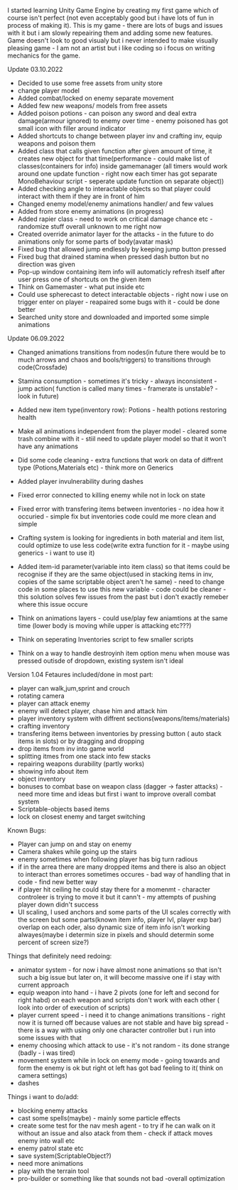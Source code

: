 I started learning Unity Game Engine by creating my first game which of course isn't perfect (not even acceptably good but i have lots of fun in process of making it).
This is my game - there are lots of bugs and issues with it but i am slowly repeairing them and adding some new features. Game doesn't look to good visualy but i never 
intended to make visually pleasing game - I am not an artist but i like coding so i focus on writing mechanics for the game.

Update 03.10.2022
- Decided to use some free assets from unity store
- change player model
- Added combat/locked on enemy separate movement
- Added few new weapons/ models from free assets
- Added poison potions - can poison any sword and deal extra damage(armour ignored) to enemy over time - enemy poisoned has got small icon with filler around indicator
- Added shortcuts to change between player inv and crafting inv, equip weapons and poison them
- Added class that calls given function after given amount of time, it creates new object for that time(performance - could make list of classes(containers for info) inside gamemanager (all timers would work around one update function - right now each timer has got separate MonoBehaviour script - seperate update function on separate object))
- Added checking angle to interactable objects so that player could interact with them if they are in front of him
- Changed enemy model/enemy animations handler/ and few values
- Added from store enemy animations (in progress)
- Added rapier class - need to work on critical damage chance etc - randomize stuff overall unknown to me right now
- Created override animator layer for the attacks - in the future to do animations only for some parts of body(avatar mask)
- Fixed bug that allowed jump endlessly by keeping jump button pressed
- Fixed bug that drained stamina when pressed dash button but no direction was given
- Pop-up window containing item info will automaticly refresh itself after user press one of shortcuts on the given item
- Think on Gamemaster - what put inside etc
- Could use spherecast to detect interactable objects - right now i use on trigger enter on player - reapaired some bugs with it - could be done better
- Searched unity store and downloaded and imported some simple animations


Update 06.09.2022
- Changed animations transitions from nodes(in future there would be to much arrows and chaos and bools/triggers) to transitions through code(Crossfade)
- Stamina consumption - sometimes it's tricky - always inconsistent - jump action( function is called many times - framerate is unstable? - look in future)
- Added new item type(inventory row): Potions - health potions restoring health
- Make all animations independent from the player model - cleared some trash combine with it -  stiil need to update player model so that it won't have any animations
- Did some code cleaning - extra functions that work on data of diffrent type (Potions,Materials etc) - think more on Generics
- Added player invulnerability during dashes
- Fixed error connected to killing enemy while not in lock on state
- Fixed error with transfering items between inventories - no idea how it occuried - simple fix but inventories code could me more clean and simple
- Crafting system is looking for ingredients in both material and item list, could optimize to use less code(write extra function for it - maybe using generics - i want to use it)
- Added item-id parameter(variable into item class) so that items could be recognise if they are the same object(used in stacking items in inv, copies of the same scriptable object aren't he same) - need to change code in some places to use this new variable - code could be cleaner - this solution solves few issues from the past but i don't exactly remeber where this  issue occure 

- Think on animations layers - could use/play few aniamtions at the same time (lower body is moving while upper is attacking etc???)
- Think on seperating Inventories script to few smaller scripts
- Think on a way to handle destroyinh item option menu when mouse was pressed outisde of dropdown, existing system isn't ideal


Version 1.04
Fetaures included/done in most part:
- player can walk,jum,sprint and crouch
- rotating camera
- player can attack enemy
- enemy will detect player, chase him and attack him
- player inventory system with diffrent sections(weapons/items/materials)
- crafting inventory
- transfering items between inventories by pressing button ( auto stack items in slots) or by dragging and dropping
- drop items from inv into game world
- splitting itmes from one stack into few stacks
- repairing weapons durability (partly works)
- showing info about item
- object inventory
- bonuses to combat base on weapon class (dagger -> faster attacks) - need more time and ideas but first i want to improve overall combat system
- Scriptable-objects based items
- lock on closest enemy and target switching

Known Bugs:
- Player can jump on and stay on enemy
- Camera shakes while going up the stairs
- enemy sometimes when following player has big turn radious 
- if in the arrea there are many dropped items and there is also an object to interact than errores sometimes occures - bad way of handling that in code - find new better way
- if player hit ceiling he could stay there for a momenmt - character controleer is trying to move it but it cann't - my attempts of pushing player down didn't success
- UI scaling, I used anchors and some parts of the UI scales correctly with the screen but some parts(known item info, player lvl, player exp bar) overlap on each oder, also dynamic size of item info isn't working alwayes(maybe i determin size in pixels and should determin some percent of screen size?) 

Things that definitely need redoing:
- animator system - for now i have almost none animations so that isn't such a big issue but later on, it will become massive one if i stay with current approach
- equip weapon into hand - i have 2 pivots (one for left and second for right habd) on each weapon and scripts don't work with each other ( look into  order of execution of scripts)
- player current speed - i need it to change animations transitions - right now it is turned off because values are not stable and have big spread - there is a way with using only one character controller but i run into some issues with that
- enemy choosing which attack to use - it's not random - its done strange (badly - i was tired)
- movement system while in lock on enemy mode - going towards and form the enemy is ok but right ot left has got bad feeling to it( think on camera settings)
- dashes

Things i want to do/add:
- blocking enemy attacks
- cast some spells(maybe) - mainly some particle effects
- create some test for the nav mesh agent - to try if he can walk on it without an issue and also atack from them - check if attack moves enemy into wall etc
- enemy patrol state etc
- save system(ScriptableObject?)
- need more animations
- play with the terrain tool
- pro-builder or something like that sounds not bad
-overall optimization
